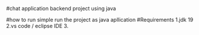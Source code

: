 #chat application
backend project using java 

#how to run
simple run the project as java apllication
#Requirements
1.jdk 19
2.vs code / eclipse IDE
3.
